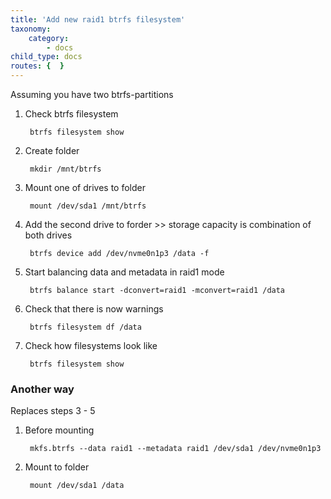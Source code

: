 ```yaml
---
title: 'Add new raid1 btrfs filesystem'
taxonomy:
    category:
        - docs
child_type: docs
routes: {  }
---
```


Assuming you have two btrfs-partitions

1. Check btrfs filesystem

        btrfs filesystem show

2. Create folder

        mkdir /mnt/btrfs

3. Mount one of drives to folder

        mount /dev/sda1 /mnt/btrfs

4. Add the second drive to forder >> storage capacity is combination of both drives

        btrfs device add /dev/nvme0n1p3 /data -f

5. Start balancing data and metadata in raid1 mode

        btrfs balance start -dconvert=raid1 -mconvert=raid1 /data

6. Check that there is now warnings

        btrfs filesystem df /data

7. Check how filesystems look like

        btrfs filesystem show

### Another way

Replaces steps 3 - 5

1. Before mounting 

        mkfs.btrfs --data raid1 --metadata raid1 /dev/sda1 /dev/nvme0n1p3

2. Mount to folder

        mount /dev/sda1 /data